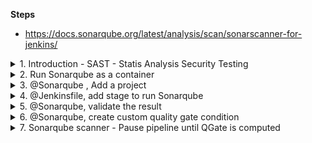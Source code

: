 **Steps**
- https://docs.sonarqube.org/latest/analysis/scan/sonarscanner-for-jenkins/

<details>
<summary>1. Introduction - SAST - Statis Analysis Security Testing</summary>

  <br>
  
![image](https://user-images.githubusercontent.com/75510135/154796629-01ff6d05-9b2a-426a-9d0e-8cbc6973c786.png)

</details>




<details>
<summary>2. Run Sonarqube as a container</summary>
<br>

       docker run -d --name sonarqube -e SONAR_ES_BOOTSTRAP_CHECKS_DISABLE=true -p 9000:9000 sonarqube:8.9.1-community
       docker logs sonarqube -f
       docker ps -a | grep -i sonar
  
  <img width="1409" alt="image" src="https://user-images.githubusercontent.com/75510135/154797477-e82bec38-8506-48d9-a76a-3dd1763e0736.png">
  
  
  - access Sonarqube in the browser => public-ip-of-vm:9000
  **note default creds => admin/admin**
  
  ![image](https://user-images.githubusercontent.com/75510135/154797522-db341a33-530a-4da7-966f-4b970d7c15cb.png)


</details>

<details>
<summary>3. @Sonarqube , Add a project</summary>
<br>

  ![image](https://user-images.githubusercontent.com/75510135/154797590-8406506c-6d39-438d-a5db-c6682c15a522.png)

  - select Manually
  ![image](https://user-images.githubusercontent.com/75510135/154797637-7c8b9600-1e2c-4c71-b742-cec79ad6080b.png)

  ![image](https://user-images.githubusercontent.com/75510135/154797670-af416401-373c-4d08-9085-e199b47a59a0.png)

  - click on set up
  - then enter a name here to generate token 
  
  ```
  Analyze your project

    We initialized your project on SonarQube, now it's up to you to launch analyses!
    1
    Provide a token
    jenkins-pipeline: here-is-token-number-just-copy 
    The token is used to identify you when an analysis is performed. If it has been compromised, you can revoke it at any point of time in your user account.
  ```
  
  - click on continue
  ![image](https://user-images.githubusercontent.com/75510135/154797904-ee888fc0-c3f5-40c1-bc65-42d56cd159be.png)

  - select Maven application in our case
  ![image](https://user-images.githubusercontent.com/75510135/154797936-9549d387-a3c6-4af8-9418-a95262e01854.png)

  - copy the snipped shown in the window , that would be required to create stage in Jenkinsfile to run SAST via pipeline
  ```
  mvn sonar:sonar \
  -Dsonar.projectKey=numeric-application \
  -Dsonar.host.url=http://142.93.213.194:9000 \
  -Dsonar.login=token-number-generated-in-previous-screen
  ```
</details>

<details>
<summary>4. @Jenkinsfile, add stage to run Sonarqube</summary>
<br>
   
  ```
        }   // stage ending PIT mutations test

      stage('SonarQube - SAST') {
          steps {
            sh "mvn sonar:sonar -Dsonar.projectKey=numeric-application -Dsonar.host.url=http://142.93.213.194:9000 -Dsonar.login=6a993da4fd9a411c2a96ba2bab03dc0f26e6a105"
          }
      } // stage ending SonarQube - SAST
  ```
  
  ![image](https://user-images.githubusercontent.com/75510135/154798411-0b6e4f69-caa8-41f8-bb64-cc83ef4fbbad.png)

  
</details>


<details>
<summary>5. @Sonarqube, validate the result</summary>
<br>
    
  ![image](https://user-images.githubusercontent.com/75510135/154798432-402a58b4-c8b6-4271-a12b-0934a9735897.png)
  
  ![image](https://user-images.githubusercontent.com/75510135/154798490-d6fcf3c2-fce3-4a76-92c4-aa6d6be6bd23.png)

</details>



<details>
<summary>6. @Sonarqube, create custom quality gate condition</summary>
<br>

 - Click on Quality gate  
 ![image](https://user-images.githubusercontent.com/75510135/154798551-750a212a-833a-4eea-b8db-054759703996.png)

  - click on Create, provide a name
  
  ![image](https://user-images.githubusercontent.com/75510135/154798612-313b88cd-72a7-4472-a3c7-6383e5c9d64b.png)

  - click on Save as Default on right upper corner
  
  ![image](https://user-images.githubusercontent.com/75510135/154798666-bda07f67-acf8-40cb-93bc-00320e4b9d4e.png)

  ![image](https://user-images.githubusercontent.com/75510135/154798677-4f797f2e-a552-40ec-97ad-eb40b91cdbb7.png)

  - then click on Add Conditions
  
  ![image](https://user-images.githubusercontent.com/75510135/154798693-e2b34073-1be1-4ec1-98a7-6e6406772170.png)

  ![image](https://user-images.githubusercontent.com/75510135/154798735-b42a1ef0-8317-4023-b196-483016f7947a.png)

  ![image](https://user-images.githubusercontent.com/75510135/154798746-046cb445-318d-4974-8204-d9c3f09da6cb.png)

  - now this time pipeline should fail due to above applied gate conditions, rerun the build and validate the result

  ![image](https://user-images.githubusercontent.com/75510135/154798820-ed6bb06f-cbdb-4b20-83cb-6dfd632087ee.png)

  ![image](https://user-images.githubusercontent.com/75510135/154798846-5a5fc822-77ee-4545-884c-472dfcb2308f.png)

  **note # the result from Sonarqube didn't impact pipeline , its all green, though QualityGate is showing failed**
  
</details>


<details>
<summary>7. Sonarqube scanner - Pause pipeline until QGate is computed </summary>
<br>
  
  
1. @Jenkins, configure Sonarqube server
2. Add a token, generated at Sonarqube, in order to authenticate from Jenkins
3. @Sonarqube, Configure a webhook  
4. @Jenkinsfile , Make changes in SonarQube stage
5. Rerun the build and valid the Sonarqube result n pipeline 
  
  
# 1. @Jenkins, configure Sonarqube server
  - check if SonarQube scanner plugin is installed
  ![image](https://user-images.githubusercontent.com/75510135/154799443-855dead7-14dc-4012-86d7-8b6692366c77.png)

   - https://docs.sonarqube.org/latest/analysis/scan/sonarscanner-for-jenkins/
  
  ![image](https://user-images.githubusercontent.com/75510135/154799506-b1f7622a-a0d4-4ecc-9598-a6d17178b5e2.png)
  
  - provide SonarQube url to reach by Jenkins
  
  ![image](https://user-images.githubusercontent.com/75510135/154799579-9013fb6f-4ffd-4cc8-9e5b-e098ad51a660.png)

# 2. Add a token, generated at Sonarqube, in order to authenticate from Jenkins
  
  - @Sonarqube , Admin => Security => provide name for token then click generate , copy the token
  
  ![image](https://user-images.githubusercontent.com/75510135/154799642-bb5fdc29-0c8c-4e16-b347-0b6572741b9f.png)

  - @Jenkins, create creds using this token
  
  ![image](https://user-images.githubusercontent.com/75510135/154799710-788cfaf7-1042-49a5-838f-1b521702331e.png)

  ![image](https://user-images.githubusercontent.com/75510135/154799726-9e490579-34d4-433b-a02e-7b4d46695b3f.png)

 # 3. @Sonarqube, Configure a webhook  
  
  - click on Administration , then configuration , then click on webhooks
  
  ![image](https://user-images.githubusercontent.com/75510135/154799820-5b15477d-e894-4896-9ff5-1a683c4aa9c6.png)

  - click on create
  
  ![image](https://user-images.githubusercontent.com/75510135/154799831-67e10b90-733c-47a6-bf15-eb4b11cdf0d3.png)

  - provide Jenkins weburl here and append /sonarqube-webhook/ , then click on Create
  
  ![image](https://user-images.githubusercontent.com/75510135/154799888-d3b091a7-956e-44c7-a2f4-924582d53010.png)

  ![image](https://user-images.githubusercontent.com/75510135/154799910-a85d3cb6-2b73-4950-8b13-647357861922.png)

  # 4. @Jenkinsfile , Make changes in SonarQube stage
  
  ```
        stage('SonarQube - SAST') {
          steps {
                withSonarQubeEnv('SonarQube') {
            sh "mvn sonar:sonar -Dsonar.projectKey=numeric-application -Dsonar.host.url=http://142.93.213.194:9000  -Dsonar.login=6a993da4fd9a411c2a96ba2bab03dc0f26e6a105"
                }
                timeout(time: 2, unit: 'MINUTES') {
          script {
            waitForQualityGate abortPipeline: true
          }
        }
          }
      } // stage ending SonarQube - SAST
 ```
  
  - this time build got failed
  
  ![image](https://user-images.githubusercontent.com/75510135/154800112-5651d06c-26f0-452a-b17d-35fbefdc391a.png)

  -  find the issue of code highlighted by code smell n fix  it
  
  ![image](https://user-images.githubusercontent.com/75510135/154800159-38ac3243-2667-44b5-8ee8-5dfd21fdf730.png)

  <img width="894" alt="image" src="https://user-images.githubusercontent.com/75510135/154800193-25b9a33a-b78b-46a0-bbcc-d07c1412f56e.png">

  - rerun the build
  
  ![image](https://user-images.githubusercontent.com/75510135/154800264-683de958-6986-4eb8-85bf-a949e29c0053.png)

  
  
</details>






